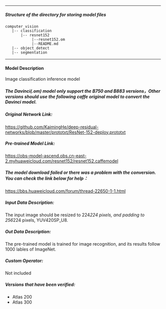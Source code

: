 *******************************************************************************
##### Structure of the directory for storing model files
```
computer_vision
   |-- classification
       |-- resnet152
            |--resnet152.om
            |--README.md
   |-- object_detect
   |-- segmentation
```
*******************************************************************************

#### Model Description

Image classification inference model

##### The Davinci(.om) model only support the B750 and B883 versions，Other versions should use the following caffe original model to convert the Davinci model.

##### Original Network Link:

https://github.com/KaimingHe/deep-residual-networks/blob/master/prototxt/ResNet-152-deploy.prototxt

##### Pre-trained Model Link:

https://obs-model-ascend.obs.cn-east-2.myhuaweicloud.com/resnet152/resnet152.caffemodel

##### The model download failed or there was a problem with the conversion. You can check the link below for help：
https://bbs.huaweicloud.com/forum/thread-22650-1-1.html

##### Input Data Description:

The input image should be resized to 224*224 pixels, and padding to 256*224 pixels, YUV420SP_U8.

##### Out Data Description:

The pre-trained model is trained for image recognition, and its results follow 1000 lables of ImageNet.

##### Custom Operator:

Not included

##### Versions that have been verified: 

- Atlas 200
- Atlas 300
